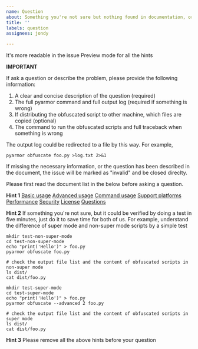 ```yaml
---
name: Question
about: Something you're not sure but nothing found in documentation, or it's not clear
title: ''
labels: question
assignees: jondy

---
```


It's more readable in the issue Preview mode for all the hints

**IMPORTANT**

If ask a question or describe the problem, please provide the following information:

1. A clear and concise description of the question (required)
2. The full pyarmor command and full output log (required if something is wrong)
3. If distributing the obfuscated script to other machine, which files are copied (optional)
4. The command to run the obfuscated scripts and full traceback when something is wrong

The output log could be redirected to a file by this way. For example,

    pyarmor obfuscate foo.py >log.txt 2>&1

If missing the necessary information, or the question has been described in the document, the issue will be marked as "invalid" and be closed direclty.

Please first read the document list in the below before asking a question.

**Hint 1**
[Basic usage](https://pyarmor.readthedocs.io/en/latest/usage.html)
[Advanced usage](https://pyarmor.readthedocs.io/en/latest/advanced.html)
[Command usage](https://pyarmor.readthedocs.io/en/latest/man.html)
[Support platforms](https://pyarmor.readthedocs.io/en/latest/platforms.html)
[Performance](https://pyarmor.readthedocs.io/en/latest/performance.html)
[Security](https://pyarmor.readthedocs.io/en/latest/security.html)
[License](https://pyarmor.readthedocs.io/en/latest/license.html)
[Questions](https://pyarmor.readthedocs.io/en/latest/questions.html)

**Hint 2**
If something you're not sure, but it could be verified by doing a test in five minutes, just do it to save time for both of us. For example, understand the difference of super mode and non-super mode scripts by a simple test
```
mkdir test-non-super-mode
cd test-non-super-mode
echo "print('Hello')" > foo.py
pyarmor obfuscate foo.py

# check the output file list and the content of obfuscated scripts in non-super mode
ls dist/
cat dist/foo.py

mkdir test-super-mode
cd test-super-mode
echo "print('Hello')" > foo.py
pyarmor obfuscate --advanced 2 foo.py

# check the output file list and the content of obfuscated scripts in super mode
ls dist/
cat dist/foo.py
```

**Hint 3**
Please remove all the above hints before your question

